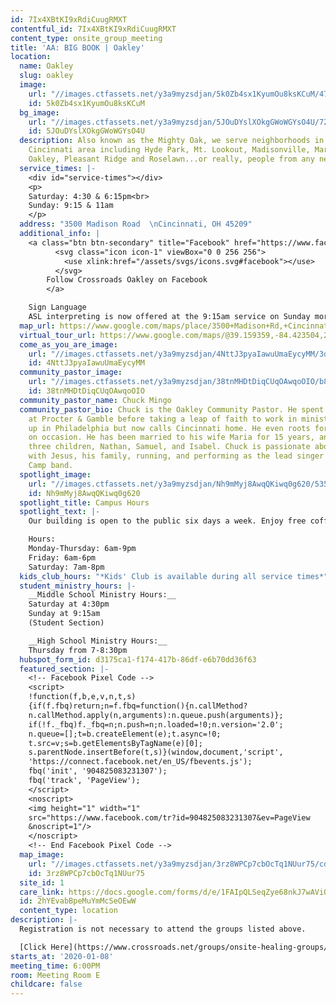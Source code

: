 ```yaml
---
id: 7Ix4XBtKI9xRdiCuugRMXT
contentful_id: 7Ix4XBtKI9xRdiCuugRMXT
content_type: onsite_group_meeting
title: 'AA: BIG BOOK | Oakley'
location:
  name: Oakley
  slug: oakley
  image:
    url: "//images.ctfassets.net/y3a9myzsdjan/5k0Zb4sx1KyumOu8ksKCuM/474ef4b7f20c9d2fd439ea449bb472f8/Oakley.jpg"
    id: 5k0Zb4sx1KyumOu8ksKCuM
  bg_image:
    url: "//images.ctfassets.net/y3a9myzsdjan/5JOuDYslXOkgGWoWGYsO4U/7203c8b84b3bf1807b7eaee0e5a5cf4f/crossroads-church-oakley-bg2.jpg"
    id: 5JOuDYslXOkgGWoWGYsO4U
  description: Also known as the Mighty Oak, we serve neighborhoods in the Greater
    Cincinnati area including Hyde Park, Mt. Lookout, Madisonville, Mariemont, Norwood,
    Oakley, Pleasant Ridge and Roselawn...or really, people from any neighborhood.
  service_times: |-
    <div id="service-times"></div>
    <p>
    Saturday: 4:30 & 6:15pm<br>
    Sunday: 9:15 & 11am
    </p>
  address: "3500 Madison Road  \nCincinnati, OH 45209"
  additional_info: |
    <a class="btn btn-secondary" title="Facebook" href="https://www.facebook.com/Crossroads-Oakley-523259791464060/">
          <svg class="icon icon-1" viewBox="0 0 256 256">
            <use xlink:href="/assets/svgs/icons.svg#facebook"></use>
          </svg>
        Follow Crossroads Oakley on Facebook
        </a>

    Sign Language
    ASL interpreting is now offered at the 9:15am service on Sunday mornings. The interpreter will be located in front of section 700 on the first level.
  map_url: https://www.google.com/maps/place/3500+Madison+Rd,+Cincinnati,+OH+45209/@39.158102,-84.422679,16z/data=!4m2!3m1!1s0x8841ad6e8703e557:0xcd05a3170c0e632?hl=en
  virtual_tour_url: https://www.google.com/maps/@39.159359,-84.423504,2a,75y,76.49h,83.49t/data=!3m6!1e1!3m4!1sTT9-M75DbhAAAAQYn8vh4g!2e0!7i13312!8i6656
  come_as_you_are_image:
    url: "//images.ctfassets.net/y3a9myzsdjan/4NttJ3pyaIawuUmaEycyMM/3dfcc01867c451ac096e56e4099eef9a/crossroads-church-come-as-you-are.jpg"
    id: 4NttJ3pyaIawuUmaEycyMM
  community_pastor_image:
    url: "//images.ctfassets.net/y3a9myzsdjan/38tnMHDtDiqCUqOAwqoOIO/b806e59b10c07ca3cbdd164cd50dddb5/crossroads-church-chuck-mingo.jpg"
    id: 38tnMHDtDiqCUqOAwqoOIO
  community_pastor_name: Chuck Mingo
  community_pastor_bio: Chuck is the Oakley Community Pastor. He spent nine years
    at Procter & Gamble before taking a leap of faith to work in ministry. He grew
    up in Philadelphia but now calls Cincinnati home. He even roots for the Bengals
    on occasion. He has been married to his wife Maria for 15 years, and they have
    three children, Nathan, Samuel, and Isabel. Chuck is passionate about his relationship
    with Jesus, his family, running, and performing as the lead singer with the Man
    Camp band.
  spotlight_image:
    url: "//images.ctfassets.net/y3a9myzsdjan/Nh9mMyj8AwqQKiwq0g620/535c84c71175b977ee4fc365c23e1f0f/crossroads-church-open.jpg"
    id: Nh9mMyj8AwqQKiwq0g620
  spotlight_title: Campus Hours
  spotlight_text: |-
    Our building is open to the public six days a week. Enjoy free coffee, wi-fi and plenty of couches. Come for a meeting, just to hang out with friends, or even for a quiet place to read or pray.

    Hours:
    Monday-Thursday: 6am-9pm
    Friday: 6am-6pm
    Saturday: 7am-8pm
  kids_club_hours: "*Kids' Club is available during all service times*"
  student_ministry_hours: |-
    __Middle School Ministry Hours:__
    Saturday at 4:30pm
    Sunday at 9:15am
    (Student Section)

    __High School Ministry Hours:__
    Thursday from 7-8:30pm
  hubspot_form_id: d3175ca1-f174-417b-86df-e6b70dd36f63
  featured_section: |-
    <!-- Facebook Pixel Code -->
    <script>
    !function(f,b,e,v,n,t,s)
    {if(f.fbq)return;n=f.fbq=function(){n.callMethod?
    n.callMethod.apply(n,arguments):n.queue.push(arguments)};
    if(!f._fbq)f._fbq=n;n.push=n;n.loaded=!0;n.version='2.0';
    n.queue=[];t=b.createElement(e);t.async=!0;
    t.src=v;s=b.getElementsByTagName(e)[0];
    s.parentNode.insertBefore(t,s)}(window,document,'script',
    'https://connect.facebook.net/en_US/fbevents.js');
    fbq('init', '904825083231307');
    fbq('track', 'PageView');
    </script>
    <noscript>
    <img height="1" width="1"
    src="https://www.facebook.com/tr?id=904825083231307&ev=PageView
    &noscript=1"/>
    </noscript>
    <!-- End Facebook Pixel Code -->
  map_image:
    url: "//images.ctfassets.net/y3a9myzsdjan/3rz8WPCp7cbOcTq1NUur75/cd823af2e6e1f169ed76f362000997d2/Screen_Shot_2019-11-15_at_2.46.22_PM.png"
    id: 3rz8WPCp7cbOcTq1NUur75
  site_id: 1
  care_link: https://docs.google.com/forms/d/e/1FAIpQLSeqZye68nkJ7wAViQRhsZhJsA7pW86FJesFEseuL9YtJJ58fg/viewform
  id: 2hYEvabBpeMuYmMcSeOEwW
  content_type: location
description: |-
  Registration is not necessary to attend the groups listed above.

  [Click Here](https://www.crossroads.net/groups/onsite-healing-groups/aa) to Learn More.
starts_at: '2020-01-08'
meeting_time: 6:00PM
room: Meeting Room E
childcare: false
---
```


